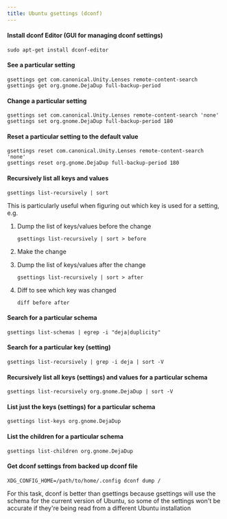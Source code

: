 ```yaml
---
title: Ubuntu gsettings (dconf)
---
```


#### Install dconf Editor (GUI for managing dconf settings)

```
sudo apt-get install dconf-editor
```

#### See a particular setting

```
gsettings get com.canonical.Unity.Lenses remote-content-search
gsettings get org.gnome.DejaDup full-backup-period
```

#### Change a particular setting

```
gsettings set com.canonical.Unity.Lenses remote-content-search 'none'
gsettings set org.gnome.DejaDup full-backup-period 180
```

#### Reset a particular setting to the default value

```
gsettings reset com.canonical.Unity.Lenses remote-content-search 'none'
gsettings reset org.gnome.DejaDup full-backup-period 180
```

#### Recursively list all keys and values

```
gsettings list-recursively | sort
```

This is particularly useful when figuring out which key is used for a setting, e.g.

1. Dump the list of keys/values before the change

   ```
   gsettings list-recursively | sort > before
   ```

1. Make the change

1. Dump the list of keys/values after the change

   ```
   gsettings list-recursively | sort > after
   ```

1. Diff to see which key was changed

   ```
   diff before after
   ```

#### Search for a particular schema

```
gsettings list-schemas | egrep -i "deja|duplicity"
```

#### Search for a particular key (setting)

```
gsettings list-recursively | grep -i deja | sort -V
```

#### Recursively list all keys (settings) and values for a particular schema

```
gsettings list-recursively org.gnome.DejaDup | sort -V
```

#### List just the keys (settings) for a particular schema

```
gsettings list-keys org.gnome.DejaDup
```

#### List the children for a particular schema

```
gsettings list-children org.gnome.DejaDup
```

#### Get dconf settings from backed up dconf file

```
XDG_CONFIG_HOME=/path/to/home/.config dconf dump /
```

For this task, dconf is better than gsettings because gsettings will use the schema for the current version of Ubuntu, so some of the settings won't be accurate if they're being read from a different Ubuntu installation
